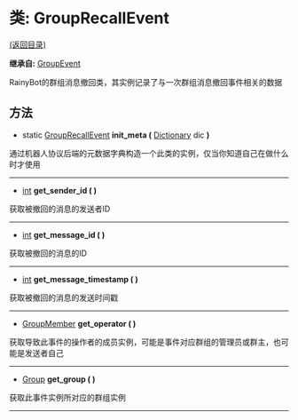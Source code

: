 # 类: GroupRecallEvent  
[(返回目录)](README.md)  
  
**继承自:** [GroupEvent](GroupEvent.md)  
  
RainyBot的群组消息撤回类，其实例记录了与一次群组消息撤回事件相关的数据  
  
## 方法 
  
- static [GroupRecallEvent](GroupRecallEvent.md) **init_meta (** [Dictionary](https://docs.godotengine.org/en/latest/classes/class_dictionary.html) dic **)**  
  
通过机器人协议后端的元数据字典构造一个此类的实例，仅当你知道自己在做什么时才使用  
  
---  
  
- [int](https://docs.godotengine.org/en/latest/classes/class_int.html) **get_sender_id ( )**  
  
获取被撤回的消息的发送者ID  
  
---  
  
- [int](https://docs.godotengine.org/en/latest/classes/class_int.html) **get_message_id ( )**  
  
获取被撤回的消息的ID  
  
---  
  
- [int](https://docs.godotengine.org/en/latest/classes/class_int.html) **get_message_timestamp ( )**  
  
获取被撤回的消息的发送时间戳  
  
---  
  
- [GroupMember](GroupMember.md) **get_operator ( )**  
  
获取导致此事件的操作者的成员实例，可能是事件对应群组的管理员或群主，也可能是发送者自己  
  
---  
  
- [Group](Group.md) **get_group ( )**  
  
获取此事件实例所对应的群组实例  
  
---  
  

